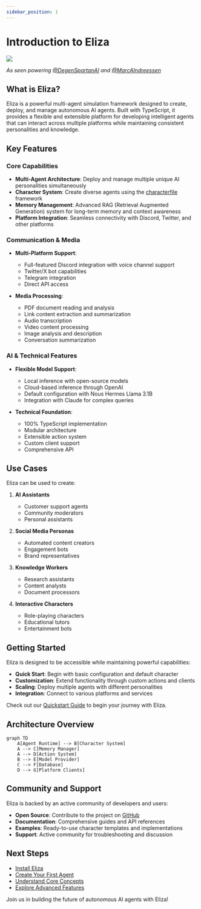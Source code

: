 ```yaml
---
sidebar_position: 1
---
```


# Introduction to Eliza

![](/img/eliza_banner.jpg)

*As seen powering [@DegenSpartanAI](https://x.com/degenspartanai) and [@MarcAIndreessen](https://x.com/pmairca)*

## What is Eliza?

Eliza is a powerful multi-agent simulation framework designed to create, deploy, and manage autonomous AI agents. Built with TypeScript, it provides a flexible and extensible platform for developing intelligent agents that can interact across multiple platforms while maintaining consistent personalities and knowledge.

## Key Features

### Core Capabilities

- **Multi-Agent Architecture**: Deploy and manage multiple unique AI personalities simultaneously
- **Character System**: Create diverse agents using the [characterfile](https://github.com/lalalune/characterfile/) framework
- **Memory Management**: Advanced RAG (Retrieval Augmented Generation) system for long-term memory and context awareness
- **Platform Integration**: Seamless connectivity with Discord, Twitter, and other platforms

### Communication & Media

- **Multi-Platform Support**:
  - Full-featured Discord integration with voice channel support
  - Twitter/X bot capabilities
  - Telegram integration
  - Direct API access

- **Media Processing**:
  - PDF document reading and analysis
  - Link content extraction and summarization
  - Audio transcription
  - Video content processing
  - Image analysis and description
  - Conversation summarization

### AI & Technical Features

- **Flexible Model Support**:
  - Local inference with open-source models
  - Cloud-based inference through OpenAI
  - Default configuration with Nous Hermes Llama 3.1B
  - Integration with Claude for complex queries

- **Technical Foundation**:
  - 100% TypeScript implementation
  - Modular architecture
  - Extensible action system
  - Custom client support
  - Comprehensive API

## Use Cases

Eliza can be used to create:

1. **AI Assistants**
   - Customer support agents
   - Community moderators
   - Personal assistants

2. **Social Media Personas**
   - Automated content creators
   - Engagement bots
   - Brand representatives

3. **Knowledge Workers**
   - Research assistants
   - Content analysts
   - Document processors

4. **Interactive Characters**
   - Role-playing characters
   - Educational tutors
   - Entertainment bots

## Getting Started

Eliza is designed to be accessible while maintaining powerful capabilities:

- **Quick Start**: Begin with basic configuration and default character
- **Customization**: Extend functionality through custom actions and clients
- **Scaling**: Deploy multiple agents with different personalities
- **Integration**: Connect to various platforms and services

Check out our [Quickstart Guide](./quickstart.md) to begin your journey with Eliza.

## Architecture Overview

```mermaid
graph TD
    A[Agent Runtime] --> B[Character System]
    A --> C[Memory Manager]
    A --> D[Action System]
    B --> E[Model Provider]
    C --> F[Database]
    D --> G[Platform Clients]
```

## Community and Support

Eliza is backed by an active community of developers and users:

- **Open Source**: Contribute to the project on [GitHub](https://github.com/ai16z/eliza)
- **Documentation**: Comprehensive guides and API references
- **Examples**: Ready-to-use character templates and implementations
- **Support**: Active community for troubleshooting and discussion

## Next Steps

- [Install Eliza](./installation.md)
- [Create Your First Agent](./quickstart.md)
- [Understand Core Concepts](./core/agents.md)
- [Explore Advanced Features](./guides/advanced.md)

Join us in building the future of autonomous AI agents with Eliza!

